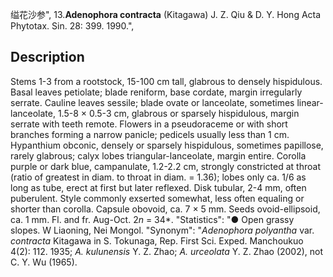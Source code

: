 缢花沙参",
13.**Adenophora contracta** (Kitagawa) J. Z. Qiu & D. Y. Hong Acta Phytotax. Sin. 28: 399. 1990.",

## Description
Stems 1-3 from a rootstock, 15-100 cm tall, glabrous to densely hispidulous. Basal leaves petiolate; blade reniform, base cordate, margin irregularly serrate. Cauline leaves sessile; blade ovate or lanceolate, sometimes linear-lanceolate, 1.5-8 × 0.5-3 cm, glabrous or sparsely hispidulous, margin serrate with teeth remote. Flowers in a pseudoraceme or with short branches forming a narrow panicle; pedicels usually less than 1 cm. Hypanthium obconic, densely or sparsely hispidulous, sometimes papillose, rarely glabrous; calyx lobes triangular-lanceolate, margin entire. Corolla purple or dark blue, campanulate, 1.2-2.2 cm, strongly constricted at throat (ratio of greatest in diam. to throat in diam. = 1.36); lobes only ca. 1/6 as long as tube, erect at first but later reflexed. Disk tubular, 2-4 mm, often puberulent. Style commonly exserted somewhat, less often equaling or shorter than corolla. Capsule obovoid, ca. 7 × 5 mm. Seeds ovoid-ellipsoid, ca. 1 mm. Fl. and fr. Aug-Oct. 2*n* = 34*.
  "Statistics": "● Open grassy slopes. W Liaoning, Nei Mongol.
  "Synonym": "*Adenophora polyantha* var. *contracta* Kitagawa in S. Tokunaga, Rep. First Sci. Exped. Manchoukuo 4(2): 112. 1935; *A. kulunensis* Y. Z. Zhao; *A. urceolata* Y. Z. Zhao (2002), not C. Y. Wu (1965).
